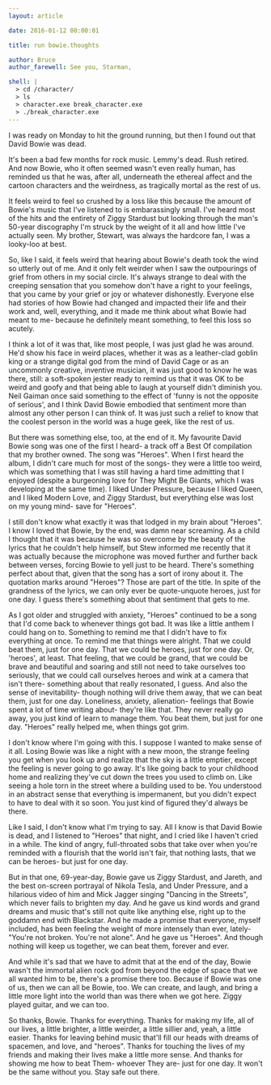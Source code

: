 ```yaml
---
layout: article

date: 2016-01-12 00:00:01

title: run bowie.thoughts

author: Bruce
author_farewell: See you, Starman,

shell: |
  > cd /character/
  > ls
  > character.exe break_character.exe
  > ./break_character.exe
---
```


I was ready on Monday to hit the ground running, but then I found out that David Bowie was dead.

It's been a bad few months for rock music. Lemmy's dead. Rush retired. And now Bowie, who it often seemed wasn't even really human, has reminded us that he was, after all, underneath the ethereal affect and the cartoon characters and the weirdness, as tragically mortal as the rest of us.

It feels weird to feel so crushed by a loss like this because the amount of Bowie's music that I've listened to is embarassingly small. I've heard most of the hits and the entirety of Ziggy Stardust but looking through the man's 50-year discography I'm struck by the weight of it all and how little I've actually seen. My brother, Stewart, was always the hardcore fan, I was a looky-loo at best.

So, like I said, it feels weird that hearing about Bowie's death took the wind so utterly out of me. And it only felt weirder when I saw the outpourings of grief from others in my social circle. It's always strange to deal with the creeping sensation that you somehow don't have a right to your feelings, that you came by your grief or joy or whatever dishonestly. Everyone else had stories of how Bowie had changed and impacted their life and their work and, well, everything, and it made me think about what Bowie had meant to me- because he definitely meant something, to feel this loss so acutely.

I think a lot of it was that, like most people, I was just glad he was around. He'd show his face in weird places, whether it was as a leather-clad goblin king or a strange digital god from the mind of David Cage or as an uncommonly creative, inventive musician, it was just good to know he was there, still: a soft-spoken jester ready to remind us that it was OK to be weird and goofy and that being able to laugh at yourself didn't diminish you. Neil Gaiman once said something to the effect of 'funny is not the opposite of serious', and I think David Bowie embodied that sentiment more than almost any other person I can think of. It was just such a relief to know that the coolest person in the world was a huge geek, like the rest of us.

But there was something else, too, at the end of it. My favourite David Bowie song was one of the first I heard- a track off a Best Of compilation that my brother owned. The song was "Heroes". When I first heard the album, I didn't care much for most of the songs- they were a little too weird, which was something that I was still having a hard time admitting that I enjoyed (despite a burgeoning love for They Might Be Giants, which I was developing at the same time). I liked Under Pressure, because I liked Queen, and I liked Modern Love, and Ziggy Stardust, but everything else was lost on my young mind- save for "Heroes".

I still don't know what exactly it was that lodged in my brain about "Heroes". I know I loved that Bowie, by the end, was damn near screaming. As a child I thought that it was because he was so overcome by the beauty of the lyrics that he couldn't help himself, but Stew informed me recently that it was actually because the microphone was moved further and further back between verses, forcing Bowie to yell just to be heard. There's something perfect about that, given that the song has a sort of irony about it. The quotation marks around "Heroes"? Those are part of the title. In spite of the grandness of the lyrics, we can only ever be quote-unquote heroes, just for one day. I guess there's something about that sentiment that gets to me.

As I got older and struggled with anxiety, "Heroes" continued to be a song that I'd come back to whenever things got bad. It was like a little anthem I could hang on to. Something to remind me that I didn't have to fix everything at once. To remind me that things were alright. That we could beat them, just for one day. That we could be heroes, just for one day. Or, 'heroes', at least. That feeling, that we could be grand, that we could be brave and beautiful and soaring and still not need to take ourselves too seriously, that we could call ourselves heroes and wink at a camera that isn't there- something about that really resonated, I guess. And also the sense of inevitability- though nothing will drive them away, that we can beat them, just for one day. Loneliness, anxiety, alienation- feelings that Bowie spent a lot of time writing about- they're like that. They never really go away, you just kind of learn to manage them. You beat them, but just for one day. "Heroes" really helped me, when things got grim.

I don't know where I'm going with this. I suppose I wanted to make sense of it all. Losing Bowie was like a night with a new moon, the strange feeling you get when you look up and realize that the sky is a little emptier, except the feeling is never going to go away. It's like going back to your childhood home and realizing they've cut down the trees you used to climb on. Like seeing a hole torn in the street where a building used to be.  You understood in an abstract sense that everything is impermanent, but you didn't expect to have to deal with it so soon. You just kind of figured they'd always be there.

Like I said, I don't know what I'm trying to say. All I know is that David Bowie is dead, and I listened to "Heroes" that night, and I cried like I haven't cried in a while. The kind of angry, full-throated sobs that take over when you're reminded with a flourish that the world isn't fair, that nothing lasts, that we can be heroes- but just for one day.

But in that one, 69-year-day, Bowie gave us Ziggy Stardust, and Jareth, and the best on-screen portrayal of Nikola Tesla, and Under Pressure, and a hilarious video of him and Mick Jagger singing "Dancing in the Streets", which never fails to brighten my day. And he gave us kind words and grand dreams and music that's still not quite like anything else, right up to the goddamn end with Blackstar. And he made a promise that everyone, myself included, has been feeling the weight of more intensely than ever, lately- "You're not broken. You're not alone". And he gave us "Heroes". And though nothing will keep us together, we can beat them, forever and ever.

And while it's sad that we have to admit that at the end of the day, Bowie wasn't the immortal alien rock god from beyond the edge of space that we all wanted him to be, there's a promise there too. Because if Bowie was one of us, then we can all be Bowie, too. We can create, and laugh, and bring a little more light into the world than was there when we got here. Ziggy played guitar, and we can too.

So thanks, Bowie. Thanks for everything. Thanks for making my life, all of our lives, a little brighter, a little weirder, a little sillier and, yeah, a little easier. Thanks for leaving behind music that'll fill our heads with dreams of spacemen, and love, and "heroes". Thanks for touching the lives of my friends and making their lives make a little more sense. And thanks for showing me how to beat Them- whoever They are- just for one day. It won't be the same without you. Stay safe out there.

